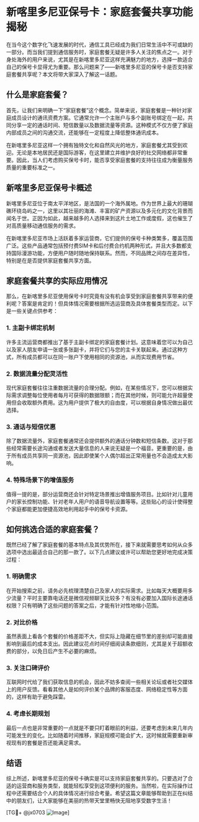 # 新喀里多尼亚保号卡：家庭套餐共享功能揭秘

在当今这个数字化飞速发展的时代，通信工具已经成为我们日常生活中不可或缺的一部分。而当我们提到通信服务时，家庭套餐无疑是许多人关注的焦点之一。对于身处海外的用户来说，尤其是在新喀里多尼亚这样充满魅力的地方，选择一款适合自己的保号卡显得尤为重要。那么问题来了——新喀里多尼亚的保号卡是否支持家庭套餐共享呢？本文将带大家深入了解这一话题。

## 什么是家庭套餐？

首先，让我们来明确一下“家庭套餐”这个概念。简单来说，家庭套餐是一种针对家庭成员设计的通讯资费方案。它通常允许一个主账户与多个副账号绑定在一起，共同分享一定的通话时间、短信数量以及数据流量等资源。这种模式不仅方便了家庭内部成员之间的沟通交流，还能够在一定程度上降低整体通讯成本。

在新喀里多尼亚这样一个拥有独特文化和自然风光的地方，家庭套餐尤其受到欢迎。无论是本地居民还是国际游客，在这里建立并维护良好的社交网络都非常重要。因此，当人们考虑购买保号卡时，能否享受家庭套餐的支持往往成为衡量服务质量的重要标准之一。

## 新喀里多尼亚保号卡概述

新喀里多尼亚位于南太平洋地区，是法国的一个海外属地。作为世界上最大的珊瑚礁环绕岛屿之一，这里以其壮丽的海滩、丰富的矿产资源以及多元化的文化背景而闻名于世。正因为如此，越来越多的人选择来到这片土地工作或度假，这也催生了对高质量移动通信服务的需求。

在新喀里多尼亚市场上活跃着多家运营商，它们提供的保号卡种类繁多，覆盖范围广泛。这些产品通常包括预付费SIM卡和后付费合约机两种形式，并且大多数都支持国际漫游功能，方便用户随时随地保持联系。然而，不同品牌之间存在差异性，特别是在是否提供家庭套餐共享方面。

## 家庭套餐共享的实际应用情况

那么，在新喀里多尼亚使用保号卡时究竟有没有机会享受到家庭套餐共享带来的便利呢？答案是肯定的！但具体情况需要根据所选运营商及具体套餐类型而定。以下是一些关键点供参考：

### 1. 主副卡绑定机制
许多主流运营商都推出了基于主副卡绑定的家庭套餐计划。这意味着您可以为自己以及家人朋友申请一张或多张副卡，并将它们与您的主卡关联起来。通过这种方式，所有成员都可以在同一账户下使用相同的资源池，从而实现费用节省。

### 2. 数据流量分配灵活性
现代家庭套餐往往注重数据流量的合理分配。例如，在某些情况下，您可以根据实际需求调整每位使用者每月可获得的数据限额；而在其他时候，则可能允许超量使用但会收取额外费用。这为用户提供了极大的自由度，可以根据自身情况做出最优选择。

### 3. 通话与短信优惠
除了数据流量外，家庭套餐通常还会提供额外的通话分钟数和短信条数。这对于那些经常需要长途沟通或者发送大量信息的人来说无疑是一个福音。更重要的是，由于所有成员共享同一资源池，因此即使某个人偶尔超出正常用量也不会造成太大影响。

### 4. 特殊场景下的增值服务
值得一提的是，部分运营商还会针对特定场景推出增值服务项目。比如针对儿童用户的家长控制功能、针对老年人用户的语音导航设置等等。这些贴心的设计使得整个家庭都能更加便捷高效地利用起手中的保号卡资源。

## 如何挑选合适的家庭套餐？

既然已经了解了家庭套餐的基本特点及其优势所在，接下来就需要思考如何从众多选项中选出最适合自己的那一款了。以下几点建议或许可以帮助您更好地完成决策过程：

### 1. 明确需求
在开始搜索之前，请务必先梳理清楚自己及家人的实际需求。比如每天大概要用多少流量？平时主要靠电话还是微信视频聊天比较多？有没有必要加入国际长途通话权限？只有明确了这些问题的答案之后，才能有针对性地缩小范围。

### 2. 对比价格
虽然表面上看各个套餐的价格差距不大，但实际上隐藏在细节里的差别却可能直接影响到最后的成本支出。因此建议花点时间仔细阅读条款细则，尤其是关于超额收费的部分，以免日后产生不必要的麻烦。

### 3. 关注口碑评价
互联网时代给了我们获取信息的机会，因此不妨多查阅一些相关论坛或者社交媒体上的用户反馈。看看其他人是如何评价某个品牌的客服态度、网络稳定性等方面的，这样有助于避免踩雷。

### 4. 考虑长期规划
最后一点也是非常重要的一点就是不要只盯着眼前的利益，还要考虑到未来几年内可能发生的变化。比如随着时间推移，家庭规模可能会扩大，这时候就需要重新审视现有的套餐是否还能满足需求。

## 结语

综上所述，新喀里多尼亚的保号卡确实是可以支持家庭套餐共享的。只要选对了合适的运营商和服务类型，就能轻松享受到这项便利的服务。当然啦，在实际操作过程中还需要结合个人的具体情况进行综合考量。希望这篇文章能够帮助到正在纠结中的朋友们，让大家能够在美丽的热带天堂里畅快无阻地享受数字生活！

[TG💪+ @jx0703 ![Image](https://github.com/user-attachments/assets/dbca1d08-cadb-493c-b0ec-ad6f7a83f270)]